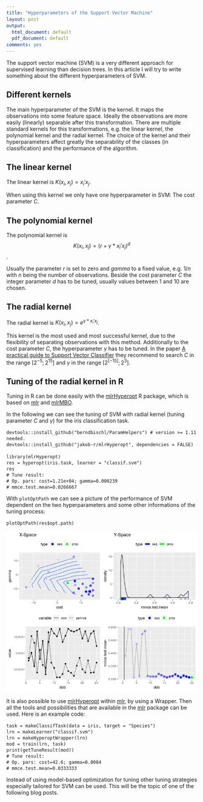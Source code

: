 ```yaml
---
title: "Hyperparameters of the Support Vector Machine"
layout: post
output:
  html_document: default
  pdf_document: default
comments: yes
---
```


The support vector machine (SVM) is a very different approach for supervised learning than decision trees. 
In this article I will try to write something about the different hyperparameters of SVM. 

<!--excerpt-->

## Different kernels

The main hyperparameter of the SVM is the kernel. It maps the observations into some feature space. 
Ideally the observations are more easily (linearly) separable after this transformation. 
There are multiple standard kernels for this transformations, e.g. the linear kernel, the polynomial kernel and the radial kernel. 
The choice of the kernel and their hyperparameters affect greatly the separability of the classes (in classification) and 
the performance of the algorithm. 

## The linear kernel

The linear kernel is $K(x_i, x_j) = x_i' x_j$.

When using this kernel we only have one hyperparameter in SVM: The cost parameter $C$.

## The polynomial kernel

The polynomial kernel is $$K(x_i, x_j) = (r + \gamma * x_i' x_j)^d$$. 

Usually the parameter $r$ is set to zero and $gamma$ to a fixed value, e.g. $1/n$ with $n$ being the number of observations. 
Beside the cost parameter $C$ the integer parameter $d$ has to be tuned, usually values between 1 and 10 are chosen. 

## The radial kernel

The radial kernel is $K(x_i, x_j) =  e^{\gamma * x_i' x_j}$.

This kernel is the most used and most successful kernel, due to the flexibility of separating observations with this method. 
Additionally to the cost parameter $C$, the hyperparameter $\gamma$ has to be tuned. 
In the paper [A practical guide to Support Vector Classifier](https://www.csie.ntu.edu.tw/~cjlin/papers/guide/guide.pdf) they recommend to search $C$ in the range $[2^{-5}; 2^{15}]$ and $\gamma$ in the range $[2^[-15];2^3]$. 

## Tuning of the radial kernel in R

Tuning in R can be done easily with the [mlrHyperopt](https://github.com/jakob-r/mlrHyperopt) R package, which is based on [mlr](https://github.com/mlr-org/mlr) and [mlrMBO](https://github.com/mlr-org/mlrMBO). 

In the following we can see the tuning of SVM with radial kernel (tuning parameter $C$ and $\gamma$) for the iris classification task. 

```{r}
devtools::install_github("berndbischl/ParamHelpers") # version >= 1.11 needed.
devtools::install_github("jakob-r/mlrHyperopt", dependencies = FALSE)

library(mlrHyperopt)
res = hyperopt(iris.task, learner = "classif.svm")
res
# Tune result:
# Op. pars: cost=1.21e+04; gamma=0.000239
# mmce.test.mean=0.0266667
```

With `plotOptPath` we can see a picture of the performance of SVM dependent on the two hyperparameters and some other informations of the tuning process:

```{r}
plotOptPath(res$opt.path)
```
![graphic](/images/SVM_opt_path.png "graphic")

It is also possible to use [mlrHyperopt](https://github.com/jakob-r/mlrHyperopt) within [mlr](https://github.com/mlr-org/mlr), by using a Wrapper. Then all the tools and possibilities that are available in the [mlr](https://github.com/mlr-org/mlr) package can be used. Here is an example code:

```{r}
task = makeClassifTask(data = iris, target = "Species")
lrn = makeLearner("classif.svm")
lrn = makeHyperoptWrapper(lrn)
mod = train(lrn, task)
print(getTuneResult(mod))
# Tune result:
# Op. pars: cost=42.6; gamma=0.0084
# mmce.test.mean=0.0333333
```

Instead of using model-based optimization for tuning other tuning strategies especially tailored for SVM can be used. This will be the topic of one of the following blog posts. 

